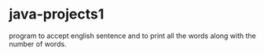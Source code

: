 # java-projects1
program to accept english sentence and to print all the words along with the number of words.
